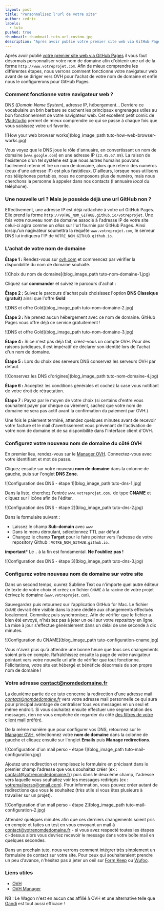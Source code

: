 ```yaml
---
layout: post
title: "Personnalisez l'url de votre site"
author: cedric
labels:
  - tuto
pushed: true
thumbnail: thumbnail-tuto-url-custom.jpg
description: "Après avoir publié votre premier site web via GitHub Pages, nous vous proposons maintenant d'apprendre à personnaliser votre nom de domaine ainsi que votre adresse mail de contact."
---
```


Après avoir publié [votre premier site web via GitHub Pages](http://www.lewagon.org/blog/publier-site-github-pages) il vous faut désormais personnaliser votre nom de domaine afin d'obtenir une url de la forme ```http://www.votreprojet.com```. Afin de mieux comprendre les différentes étapes, nous verrons comment fonctionne votre navigateur web avant de se diriger vers OVH pour l'achat de votre nom de domaine et enfin nous le configurerons pour GitHub Pages.

### Comment fonctionne votre navigateur web ?

DNS (*Domain Name System*), adresse IP, hébergement... Derrière ce vocabulaire un brin barbare se cachent les principaux engrenages utiles au bon fonctionnement de votre navigateur web. Cet excellent petit comic de [Vladstudio](http://www.vladstudio.com/wallpaper/?how_internet_works) permet de mieux comprendre ce qui se passe à chaque fois que vous saisissez votre url favorite.

![How your web browser works](blog_image_path tuto-how-web-browser-works.jpg)

Vous voyez que le DNS joue le rôle d'annuaire, en convertissant un nom de domaine (`www.google.com`) en une adresse IP (`23.45.67.89`). La raison de l'existence d'un tel système est que nous autres humains pouvons facilement retenir et lire un nom de domaine, alors que retenir des numéros (ceux d'une adresse IP) est plus fastidieux. D'ailleurs, lorsque nous utilisons nos téléphones portables, nous ne composons plus de numéro, mais nous cherchons la personne à appeler dans nos contacts (l'annuaire *local* du téléphone).

### Une nouvelle url ? Mais je possède déjà une url GitHub non ?

Effectivement, une adresse IP est déjà rattachée à votre url GitHub Pages. Elle prend la forme `http://VOTRE_NOM_GITHUB.github.io/votreprojet`. Une fois votre nouveau nom de domaine associé à l'adresse IP de votre site celui-ci agira comme un *alias* sur l'url fournie par GitHub Pages. Ainsi lorsqu'un nagivateur soumettra la requête ```www.votreprojet.com```, le serveur DNS lui indiquera l'IP de ```VOTRE_NOM_GITHUB.github.io```.

### L'achat de votre nom de domaine

**Étape 1 :** Rendez-vous sur [ovh.com](https://www.ovh.com/fr/index.xml) et commencez par vérifier la disponibilité du nom de domaine souhaité.

![Choix du nom de domaine](blog_image_path tuto-nom-domaine-1.jpg)

Cliquez sur **commander** et suivez le parcours d'achat :

**Étape 2 :** Suivez le parcours d'achat puis choisissez l'option **DNS Classique (gratuit)** ainsi que l'offre **Gold**

![DNS et offre Gold](blog_image_path tuto-nom-domaine-2.jpg)

**Étape 3 :** Ne prenez aucun hébergement avec ce nom de domaine. GitHub Pages vous offre déjà ce service gratuitement !

![DNS et offre Gold](blog_image_path tuto-nom-domaine-3.jpg)

**Étape 4 :** Si ce n'est pas déjà fait, créez-vous un compte OVH. Pour des raisons juridiques, il est impératif de déclarer son identité lors de l'achat d'un nom de domaine.

**Étape 5 :** Lors du choix des serveurs DNS conservez les serveurs OVH par défaut.

![Conservez les DNS d'origines](blog_image_path tuto-nom-domaine-4.jpg)

**Étape 6 :** Acceptez les conditions générales et cochez la case vous notifiant de votre droit de rétractation.

**Étape 7 :** Payez par le moyen de votre choix (si certains d'entre vous souhaitent payer par chèque ou virement, sachez que votre nom de domaine ne sera pas actif avant la confirmation du paiement par OVH.)

Une fois le paiement terminé, attendez quelques minutes avant de recevoir votre facture et le mail d'avertissement vous prévenant de l'activation de votre nom de domaine et de sa disponibilité dans l'interface client d'OVH.

### Configurez votre nouveau nom de domaine du côté OVH

En premier lieu, rendez-vous sur le [Manager OVH](https://www.ovh.com/manager/web/login/). Connectez-vous avec votre identifiant et mot de passe.

Cliquez ensuite sur votre nouveau **nom de domaine** dans la colonne de gauche, puis sur l'onglet **DNS Zone**.

![Configuration des DNS - étape 1](blog_image_path tuto-dns-1.jpg)

Dans la liste, cherchez l'entrée ```www.votreprojet.com.``` de type **CNAME** et cliquez sur l'icône afin de l'éditer.

![Configuration des DNS - étape 2](blog_image_path tuto-dns-2.jpg)

Dans le formulaire suivant :

- Laissez le champ **Sub-domain** avec ```www```
- Dans le menu déroulant, sélectionnez TTL par défaut
- Changez le champ **Target** pour le faire pointer vers l'adresse de votre repository Github : ```VOTRE_NOM_GITHUB.github.io.```

**important*** Le ```.``` à la fin est fondamental. **Ne l'oubliez pas !**

![Configuration des DNS - étape 3](blog_image_path tuto-dns-3.jpg)

### Configurez votre nouveau nom de domaine sur votre site

Dans un second temps, ouvrez Sublime Text ou n'importe quel autre éditeur de texte de votre choix et créez un fichier ```CNAME``` à la racine de votre projet écrivez le domaine (`www.votreprojet.com`).

Sauvegardez puis retournez sur l'application GitHub for Mac. Le fichier `CNAME` devrait être visible dans la zone dédiée aux changements effectués localement. Commitez puis synchronisez. Afin de vérifier que le fichier a bien été envoyé, n'hésitez pas à jeter un oeil sur votre *repository* en ligne. La mise à jour s'effectue généralement dans un délai de une seconde à dix minutes.

![Configuration du CNAME](blog_image_path tuto-configuration-cname.jpg)

Vous n'avez plus qu'à attendre une bonne heure que tous ces changements soient pris en compte. Rafraîchissez ensuite la page de votre navigateur pointant vers votre nouvelle url afin de vérifier que tout fonctionne. Félicitations, votre site est hébergé et bénéficie désormais de son propre nom de domaine !

### Votre adresse contact@nomdedomaine.fr

La deuxième partie de ce tuto concerne la redirection d'une adresse mail *contact@nomdedomaine.fr* vers votre adresse mail personnelle ce qui aura pour principal avantage de centraliser tous vos messages en un seul et même endroit. Si vous souhaitez ensuite effectuer une segmentation des messages, rien ne vous empêche de regarder du côté [des filtres de votre client mail préféré](https://support.google.com/mail/answer/6579?hl=fr).

De la même manière que pour configurer vos DNS, retournez sur le [Manager OVH](https://www.ovh.com/manager/web/login/), sélectionnez votre **nom de domaine** dans la colonne de gauche et cliquez ensuite sur l'onglet **Emails** puis **Manage redirections**.

![Configuration d'un mail perso - étape 1](blog_image_path tuto-mail-configuration.jpg)

Ajoutez une redirection et remplissez le formulaire en précisant dans le premier champ l'adresse que vous souhaitez créer (ex : contact@votrenomdedomaine.fr) puis dans le deuxième champ, l'adresse vers laquelle vous souhaitez voir les messages redirigés (ex : votremailperso@gmail.com). Pour information, vous pouvez créer autant de redirections que vous le souhaitez (très utile si vous êtes plusieurs à travailler sur un projet).

![Configuration d'un mail perso - étape 2](blog_image_path tuto-mail-configuration-2.jpg)

Attendez quelques minutes afin que ces derniers changements soient pris en compte et faites un test en vous envoyant un mail à contact@votrenomdedomaine.fr - si vous avez respecté toutes les étapes ci-dessus alors vous devriez recevoir le message dans votre boîte mail en quelques secondes.

Dans un prochain tuto, nous verrons comment intégrer très simplement un formulaire de contact sur votre site. Pour ceux qui souhaiteraient prendre un peu d'avance, n'hésitez pas à jeter un oeil sur [Form Keep](https://formkeep.com/) ou [Wufoo](http://www.wufoo.com).

### Liens utiles

- [OVH](https://www.ovh.com/fr/index.xml)
- [OVH Manager](https://www.ovh.com/manager/web/login/)

NB : Le Wagon n'est en aucun cas affilié à OVH et une alternative telle que [Gandi](http://www.gandi.net/) est tout aussi efficace !
